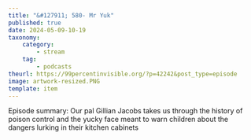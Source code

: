 ```yaml
---
title: "&#127911; 580- Mr Yuk"
published: true
date: 2024-05-09-10-19
taxonomy:
    category:
        - stream
    tag:
        - podcasts
theurl: https://99percentinvisible.org/?p=42242&post_type=episode
image: artwork-resized.PNG
template: item
---
```


Episode summary: Our pal Gillian Jacobs takes us through the history of poison control and the yucky face meant to warn children about the dangers lurking in their kitchen cabinets
